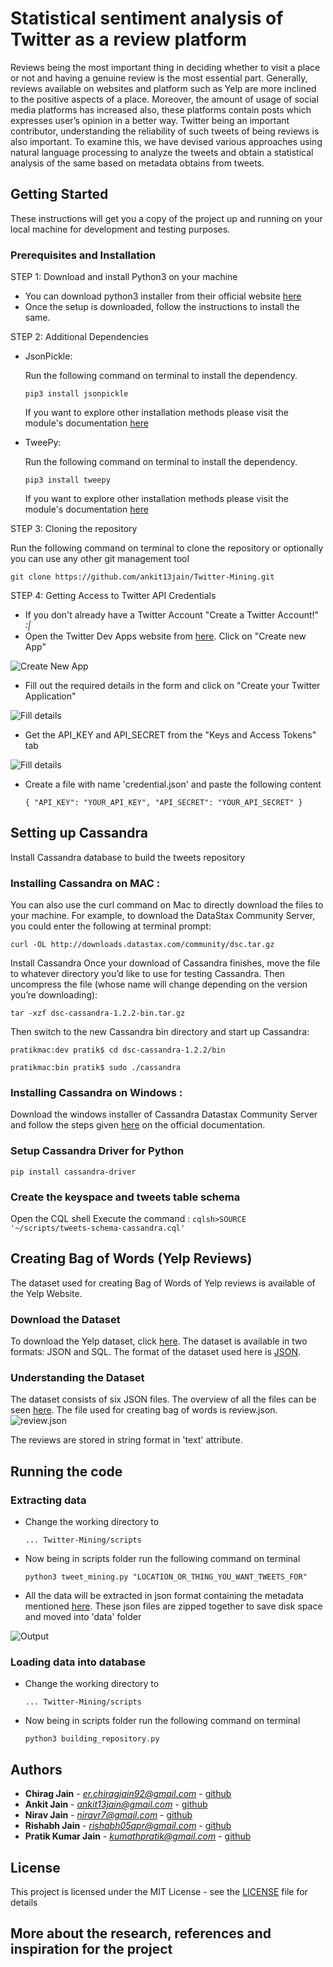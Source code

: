 # Statistical sentiment analysis of Twitter as a review platform

Reviews being the most important thing in deciding whether
to visit a place or not and having a genuine review is the
most essential part. Generally, reviews available on websites
and platform such as Yelp are more inclined to the
positive aspects of a place. Moreover, the amount of usage
of social media platforms has increased also, these platforms
contain posts which expresses user’s opinion in a better way.
Twitter being an important contributor, understanding the
reliability of such tweets of being reviews is also important.
To examine this, we have devised various approaches using
natural language processing to analyze the tweets and obtain
a statistical analysis of the same based on metadata
obtains from tweets.

## Getting Started
These instructions will get you a copy of the project up and running on your local machine for development and testing purposes.

### Prerequisites and Installation

STEP 1: Download and install Python3 on your machine

* You can download python3 installer from their official website [here](https://www.python.org/downloads/)
* Once the setup is downloaded, follow the instructions to install the same.

STEP 2: Additional Dependencies

* JsonPickle:

  Run the following command on terminal to install the dependency.

  ``pip3 install jsonpickle``

  If you want to explore other installation methods please visit the module's documentation [here](https://jsonpickle.github.io/#download-install)

* TweePy:

  Run the following command on terminal to install the dependency.

  ``pip3 install tweepy``

  If you want to explore other installation methods please visit the module's documentation [here](http://docs.tweepy.org/en/v3.4.0/install.html)

STEP 3: Cloning the repository

Run the following command on terminal to clone the repository or optionally you can use any other git management tool

``git clone https://github.com/ankit13jain/Twitter-Mining.git``

STEP 4: Getting Access to Twitter API Credentials

* If you don't already have a Twitter Account "Create a Twitter Account!" *:|*
* Open the Twitter Dev Apps website from [here](https://apps.twitter.com/). Click on "Create new App"

![Create New App](/readme_files/app_home.png)
* Fill out the required details in the form and click on "Create your Twitter Application"

![Fill details](/readme_files/app_new.png)
* Get the API_KEY and API_SECRET from the "Keys and Access Tokens" tab

![Fill details](/readme_files/app_keys.png)
* Create a file with name 'credential.json' and paste the following content

  ``{
    "API_KEY": "YOUR_API_KEY",
    "API_SECRET": "YOUR_API_SECRET"
  }``

## Setting up Cassandra

Install Cassandra database to build the tweets repository
### Installing Cassandra on MAC :
You can also use the curl command on Mac to directly download the files to your machine. For example, to download the DataStax Community Server, you could enter the following at terminal prompt:

``curl -OL http://downloads.datastax.com/community/dsc.tar.gz``

Install Cassandra
Once your download of Cassandra finishes, move the file to whatever directory you’d like to use for testing Cassandra. Then uncompress the file (whose name will change depending on the version you’re downloading):

``tar -xzf dsc-cassandra-1.2.2-bin.tar.gz``

Then switch to the new Cassandra bin directory and start up Cassandra:

``pratikmac:dev pratik$ cd dsc-cassandra-1.2.2/bin``

``pratikmac:bin pratik$ sudo ./cassandra``

### Installing Cassandra on Windows :
Download the windows installer of Cassandra Datastax Community Server and follow the steps given [here](https://www.datastax.com/2012/01/getting-started-with-apache-cassandra-on-windows-the-easy-way) on  the official documentation.

### Setup Cassandra Driver for Python
``pip install cassandra-driver``

### Create the keyspace and tweets table schema
Open the CQL shell
Execute the command :
``cqlsh>SOURCE '~/scripts/tweets-schema-cassandra.cql'``

## Creating Bag of Words (Yelp Reviews)

 The dataset used for creating Bag of Words of Yelp reviews is available of the Yelp Website.

### Download the Dataset

To download the Yelp dataset, click [here](https://www.yelp.com/dataset). The dataset is available in two formats: JSON and SQL. The format of the dataset used here is [JSON](https://www.json.org).

### Understanding the Dataset

The dataset consists of six JSON files. The overview of all the files can be seen [here](https://www.yelp.com/dataset/documentation/json). The file used for creating bag of words is review.json.![review.json](/readme_files/review_json.png) 

The reviews are stored in string format in 'text' attribute.



## Running the code

### Extracting data

* Change the working directory to

  ``... Twitter-Mining/scripts``

* Now being in scripts folder run the following command on terminal

  ``python3 tweet_mining.py "LOCATION_OR_THING_YOU_WANT_TWEETS_FOR"``

* All the data will be extracted in json format containing the metadata mentioned [here](https://developer.twitter.com/en/docs/tweets/search/api-reference/get-search-tweets#example-response). These json files are zipped together to save disk space and moved into 'data' folder

![Output](/readme_files/output.png)

### Loading data into database

* Change the working directory to

  ``... Twitter-Mining/scripts``

* Now being in scripts folder run the following command on terminal

  ``python3 building_repository.py``

## Authors

* **Chirag Jain** - *er.chiragjain92@gmail.com* - [github](http://github.com/CJ8664)
* **Ankit Jain** - *ankit13jain@gmail.com* - [github](http://github.com/ankit13jain)
* **Nirav Jain** - *niravr7@gmail.com* - [github](http://github.com/niravjain)
* **Rishabh Jain** - *rishabh05apr@gmail.com* - [github](https://github.com/Rishabh05apr)
* **Pratik Kumar Jain** - *kumathpratik@gmail.com* - [github](https://github.com/pratikkumar-jain)

## License

This project is licensed under the MIT License - see the [LICENSE](LICENSE.md) file for details

## More about the research, references and inspiration for the project

